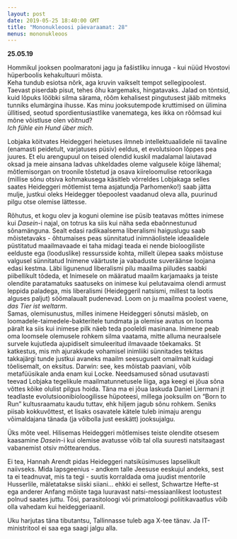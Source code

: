 ```yaml
---
layout: post
date: 2019-05-25 18:40:00 GMT
title: "Mononukleoosi päevaraamat: 28"
menus: mononukleoos
---
```

**25.05.19**

Hommikul jooksen poolmaratoni jagu ja  fašistliku innuga - kui nüüd Hvostovi hüperboolis kehakultuuri mõista.  
Keha tundub esiotsa nõrk, aga kruvin vaikselt tempot sellegipoolest. Taevast piserdab pisut, tehes õhu kargemaks, hingatavaks. Jalad on töntsid, kuid lõpuks lööbki silma särama, rõõm kehalisest pingutusest jääb mitmeks tunniks elumärgina ihusse. Kas minu jooksutempode kruttimised on ülimina üllitised, seotud spordientusiastlike vanematega, kes ikka on rõõmsad kui mõne võistluse olen võitnud?  
*Ich fühle ein Hund über mich.*  

Lobjaka köitvates Heideggeri heietuses ilmneb intellektuaalidele nii tavaline (enamasti peidetult, varjatuses püsiv) eeldus, et evolutsioon lõppes pea juures. Et elu arengupuul on teised olendid kuskil madalamal laiutavad oksad ja meie ainsana ladvas uhkeldades oleme valgusele kõige lähemal; mõtlemisorgan on troonile tõstetud ja osava kiireloomulise retoorikaga (millise sõnu otsiva kohmakusega käsitleb võrreldes Lobjakaga selles saates Heideggeri mõtlemist tema asjatundja Parhomenko!) saab jätta mulje, justkui oleks Heidegger tõepoolest vaadanud oleva alla, puurinud pilgu otse olemise lättesse. 

Rõhutus, et kogu olev ja koguni olemine ise püsib teatavas mõttes inimese kui *Dasein*-i najal, on totrus ka siis kui näha seda ebaõnnestunud sõnamänguna. Sealt edasi radikaalsema liberalismi haiguslugu saab mõistetavaks - õhtumaises peas sünnitatud inimnäolistele ideaalidele püstitatud maailmavaade ei taha midagi teada ei nende bioloogiliste eelduste ega (looduslike) ressursside kohta, millelt ülepea saaks mõistuse valgusel sünnitatud Inimene väärtuste ja vabaduste suveräänse loojana edasi kestma. Läbi ligunenud liberalismi pilu maailma piiludes saabki piibellikult tõdeda, et Inimesele on määratud maailm karjamaaks ja teiste olendite paratamatuks saatuseks on inimese kui pelutavaima olendi armust leppida paladega, mis liberalismi (Heideggeril natsismi, millest ta lootis alguses paljut) söömalaualt pudenevad. Loom on ju maailma poolest vaene,  *das Tier ist weltarm*.   
Samas, olemisunustus, milles inimene Heideggeri sõnutsi mäsleb, on loomadele-taimedele-bakteritele tundmata ja olemise avatus on looma päralt ka siis kui inimese pilk näeb teda pooleldi masinana. Inimene peab oma loomsele olemusele rohkem silma vaatama, mitte alluma neuraalsele survele kujutleda ajupidiselt simuleeritud ilmavaade tõekamaks. St katkestus, mis mh ajurakkude vohamisel inimliiki sünnitades tekitas takkajärgi tunde justkui avaneks maailm seesuguselt omailmalt kuidagi tõelisemalt, on eksitus. Darwin: see, kes mõistab paaviani, võib metafüüsikale anda enam kui Locke. Needsamused sõnad usutavasti teevad Lobjaka tegelikule maailmatunnetusele liiga, aga keegi ei jõua sõna võttes kõike olulist pilgus hoida. Täna ma ei jõua laskuda Daniel Liermani jt teadlaste evolutsioonibioloogilisse hüpoteesi, millega jooksuilm on “Born to Run” kultusraamatu kaudu tuttav, ehk hiljem jagub sõnu rohkem. Seniks piisab kokkuvõttest, et lisaks osavatele kätele tuleb inimaju arengu võimaldajana tänada (ja võibolla just eeskätt) jooksujalgu.  

Üks mõte veel. Hilisemas Heideggeri mõtlemises teiste olendite otsesem kaasamine *Dasein*-i kui olemise avatusse võib tal olla suuresti natsitaagast vabanemist otsiv mõttearendus.  

Ei tea, Hannah Arendt pidas Heideggeri natsiküsimuses lapselikult naiivseks. Mida lapsgeenius - andkem talle Jeesuse eeskujul andeks, sest ta ei teadnuvat, mis ta tegi - suutis korraldada oma juudist mentorile Husserlile, mäletatakse siiski siiani... ehkki ei sellest, Schwartze Hefte-st ega anderer Anfang mõiste taga luuravast natsi-messiaanlikest lootustest polnud saates juttu. Tõsi, parasitoloogi või primatoloogi poliitikavaatlus võib olla vahedam kui heideggeriaanil.   

Uku harjutas täna tibutantsu, Tallinnasse tuleb aga X-tee tänav. Ja IT-ministritool ei saa ega saagi jalgu alla.

